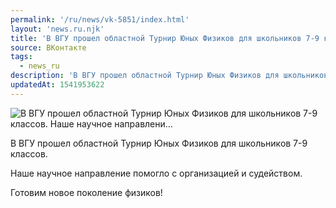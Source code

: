 ```yaml
---
permalink: '/ru/news/vk-5851/index.html'
layout: 'news.ru.njk'
title: 'В ВГУ прошел областной Турнир Юных Физиков для школьников 7-9 классов.  Наше научное направлени…'
source: ВКонтакте
tags:
  - news_ru
description: 'В ВГУ прошел областной Турнир Юных Физиков для школьников 7-9 классов.  Наше научное направлени…'
updatedAt: 1541953622
---
```

![В ВГУ прошел областной Турнир Юных Физиков для школьников 7-9 классов.  Наше научное направлени…](https://sun9-68.userapi.com/impf/UKgcFlvFJ-4VeA7rLWRSvqquiVRFyh8OWBY3qA/aImzF1pOaU8.jpg?size=1280x1280&quality=96&sign=38b00bedfa2c5cd83aa3d1b3ed5865b1&c_uniq_tag=02u8u4CxBYGqQjOGTf48iKT3DW9p4HTdUbfPib0TTVc&type=album)

В ВГУ прошел областной Турнир Юных Физиков для школьников 7-9 классов.

Наше научное направление помогло с организацией и судейством.

Готовим новое поколение физиков!
